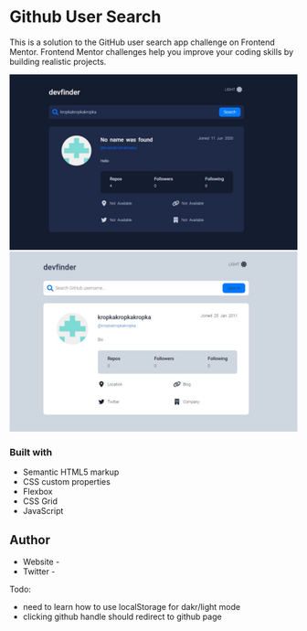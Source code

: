 # Github User Search

This is a solution to the GitHub user search app challenge on Frontend Mentor. Frontend Mentor challenges help you improve your coding skills by building realistic projects.

![](./screenshot.jpg)
![](./screenshot2.jpg)


### Built with

- Semantic HTML5 markup
- CSS custom properties
- Flexbox
- CSS Grid
- JavaScript


## Author

- Website - 
- Twitter - 

Todo:
- need to learn how to use localStorage for dakr/light mode
- clicking github handle should redirect to github page


